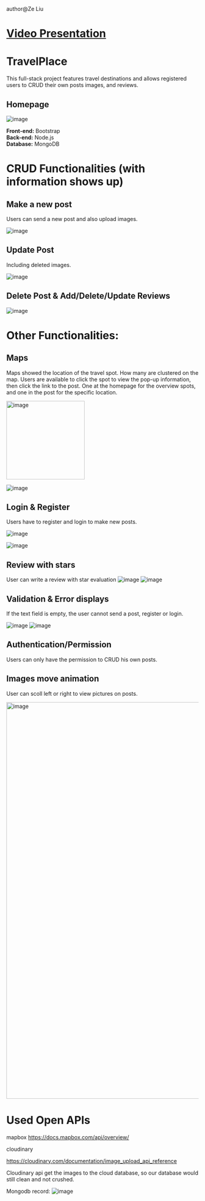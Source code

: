 author@Ze Liu

# [Video Presentation](https://youtu.be/V97tfhFN_DM)

# TravelPlace
This full-stack project features travel destinations and allows registered users to CRUD their own posts images, and reviews.

## Homepage
![image](https://user-images.githubusercontent.com/32544961/123673947-a0e4d500-d81b-11eb-8076-f748182eadc7.png)

**Front-end:** Bootstrap <br>
**Back-end:** Node.js  <br>
**Database:** MongoDB <br>



# CRUD Functionalities (with information shows up)
## Make a new post
Users can send a new post and also upload images.

![image](https://user-images.githubusercontent.com/90260431/189530121-08084826-64e1-47a4-9ef9-c73f22f739eb.png)


## Update Post
Including deleted images.

![image](https://user-images.githubusercontent.com/90260431/189530137-897297df-5514-4532-8c5e-0a490c8a59bf.png)

## Delete Post & Add/Delete/Update Reviews

![image](https://user-images.githubusercontent.com/90260431/189530145-423be91f-3a3b-4ccc-8144-4f27f0962670.png)


# Other Functionalities:
## Maps
Maps showed the location of the travel spot. How many are clustered on the map. Users are available to click the spot to view the pop-up information, then click the link to the post. One at the homepage for the overview spots, and one in the post for the specific location.

<img width="205" alt="image" src="https://user-images.githubusercontent.com/90260431/189530167-2b3c98ed-1960-42f1-9a63-75b2c92e4ed0.png">

![image](https://user-images.githubusercontent.com/90260431/189530169-b08c5f19-3eda-4024-a102-def97c0f95d0.png)


## Login & Register
Users have to register and login to make new posts.

![image](https://user-images.githubusercontent.com/90260431/189530185-2259ed36-ce34-4ca3-b2b5-85700f33481e.png)

![image](https://user-images.githubusercontent.com/90260431/189530191-00cd59ba-52a5-4a3c-a6c1-fc78098a240e.png)


## Review with stars
User can write a review with star evaluation
![image](https://user-images.githubusercontent.com/90260431/189530213-3161b17a-1786-45f2-9a9a-72e8992ef3d1.png)
![image](https://user-images.githubusercontent.com/90260431/189530218-eb37c83f-2061-4f43-924e-3b03f6401781.png)

## Validation & Error displays
If the text field is empty, the user cannot send a post, register or login.

![image](https://user-images.githubusercontent.com/90260431/189530228-141a6b89-cae3-45fb-ba50-80c45c47bde7.png)
![image](https://user-images.githubusercontent.com/90260431/189530233-f9a5512e-19ec-4d62-aa90-0dbf30bcce65.png)

## Authentication/Permission
Users can only have the permission to CRUD his own posts.

## Images move animation
User can scoll left or right to view pictures on posts.

<img width="1036" alt="image" src="https://user-images.githubusercontent.com/90260431/189530349-b9c48b27-f48f-44b3-9de3-948595c420fd.png">


# Used Open APIs
mapbox
https://docs.mapbox.com/api/overview/

cloudinary

https://cloudinary.com/documentation/image_upload_api_reference

Cloudinary api get the images to the cloud database, so our database would still clean and not crushed.


Mongodb record:
![image](https://user-images.githubusercontent.com/32544961/123674603-5fa0f500-d81c-11eb-982b-90e2328644ad.png)


